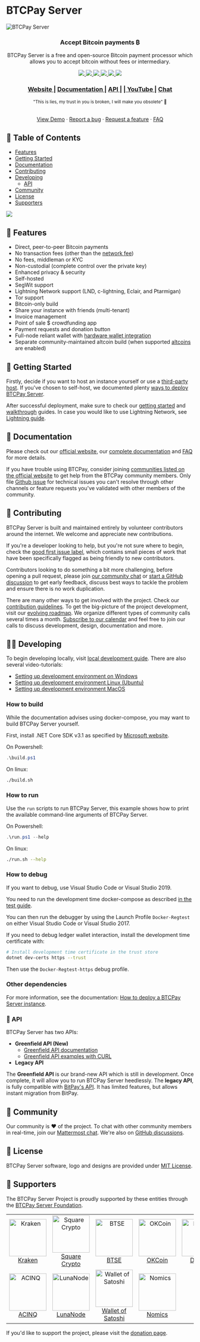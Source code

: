# BTCPay Server

![BTCPay Server](BTCPayServer/wwwroot/img/btc_pay_BG_twitter.png)

<h3 align="center">
  Accept Bitcoin payments ₿
</h3>
<p align="center"> BTCPay Server is a free and open-source Bitcoin payment processor which allows you to accept bitcoin without fees or intermediary.
</p>
<p align="center">
  <a href="https://circleci.com/gh/btcpayserver/btcpayserver">
    <img src="https://img.shields.io/circleci/build/github/btcpayserver/btcpayserver"/>
  </a>
  <a href="https://github.com/btcpayserver/btcpayserver/releases/">
    <img src="https://img.shields.io/github/v/release/btcpayserver/btcpayserver"/>
  </a>
  <a href="https://github.com/btcpayserver/btcpayserver/blob/master/LICENSE">
      <img src="https://img.shields.io/github/license/btcpayserver/btcpayserver"/>
  </a>     
  <a href="https://docs.btcpayserver.org/Contribute/">
    <img src="https://img.shields.io/badge/PRs-welcome-brightgreen.svg"/>
  </a>
  <a href="https://chat.btcpayserver.org/">
    <img src="https://img.shields.io/badge/Community%20Chat-Mattermost-%230058cc"/>
  </a>
  <a href="https://twitter.com/intent/follow?screen_name=btcpayserver">
    <img src="https://img.shields.io/twitter/follow/btcpayserver.svg?label=Follow%20@btcpayserver"/>
  </a>
</p>

<div align="center">
  <h3>
    <a href="https://btcpayserver.org">
      Website
    </a>
    <span> | </span>
    <a href="https://docs.btcpayserver.org">
      Documentation
    </a>
    <span> | </span>
    <a href="https://docs.btcpayserver.org/API/Greenfield/v1/">
      API
    </a>
    <span> | </span>
    <a href="https://docs.btcpayserver.org/Contribute/>"
      Contribute
    </a>
    <span> | </span>
    <a href="https://www.youtube.com/btcpayserver/">
      YouTube
    </a>
    <span> | </span>
    <a href="https://chat.btcpayserver.org/">
      Chat
    </a>
  </h3>
</div>

<div align="center">
  <sub>"This is lies, my trust in you is broken, I will make you obsolete" 💚
  </a>
</div>
<br/>

<p align="center">
  <a href="https://mainnet.demo.btcpayserver.org">View Demo</a>
  ·
  <a href="https://github.com/btcpayserver/btcpayserver/issues/new/choose">Report a bug</a>
  ·
  <a href="https://github.com/btcpayserver/btcpayserver/discussions/new">Request a feature</a>
  ·
  <a href="https://docs.btcpayserver.org/FAQ/">FAQ</a>
</p>

## 💼 Table of Contents

* [Features](#-features)
* [Getting Started](#-getting-started)
* [Documentation](#-documentation)
* [Contributing](#-contributing)
* [Developing](#-developing)
  * [API](#-api)
* [Community](#-community)
* [License](#-license)
* [Supporters](#-supporters)

![](https://raw.githubusercontent.com/btcpayserver/btcpayserver-doc/master/docs/img/BTCPayServerScreenshot.png)

## 🎨 Features

* Direct, peer-to-peer Bitcoin payments
* No transaction fees (other than the [network fee](https://en.bitcoin.it/wiki/Miner_fees))
* No fees, middleman or KYC
* Non-custodial (complete control over the private key)
* Enhanced privacy & security
* Self-hosted
* SegWit support
* Lightning Network support (LND, c-lightning, Eclair, and Ptarmigan)
* Tor support
* Bitcoin-only build
* Share your instance with friends (multi-tenant)
* Invoice management
* Point of sale $ crowdfunding app
* Payment requests and donation button
* Full-node reliant wallet with [hardware wallet integration](https://docs.btcpayserver.org/Vault/)
* Separate community-maintained altcoin build (when supported [altcoins](https://docs.btcpayserver.org/FAQ/FAQ-Altcoin/) are enabled)

## 🚀 Getting Started

Firstly, decide if you want to host an instance yourself or use a [third-party host](https://docs.btcpayserver.org/ThirdPartyHosting/). If you've chosen to self-host, we documented plenty [ways to deploy BTCPay Server](https://docs.btcpayserver.org/Deployment/).

After successful deployment, make sure to check our [getting started](https://docs.btcpayserver.org/RegisterAccount/) and [walkthrough](https://docs.btcpayserver.org/Walkthrough/) guides. In case you would like to use Lightning Network, see [Lightning guide](https://docs.btcpayserver.org/LightningNetwork/).

## 📗 Documentation

Please check out our [official website](https://btcpayserver.org/), our [complete documentation](https://docs.btcpayserver.org/) and [FAQ](https://docs.btcpayserver.org/FAQ/) for more details.

If you have trouble using BTCPay, consider joining [communities listed on the official website](https://btcpayserver.org/#communityCTA) to get help from the BTCPay community members. Only file [Github issue](https://github.com/btcpayserver/btcpayserver/issues) for technical issues you can't resolve through other channels or feature requests you've validated with other members of the community.

## 🤝 Contributing

BTCPay Server is built and maintained entirely by volunteer contributors around the internet. We welcome and appreciate new contributions.

If you're a developer looking to help, but you're not sure where to begin, check the [good first issue label](https://github.com/btcpayserver/btcpayserver/issues?q=is%3Aissue+is%3Aopen+label%3A%22good+first+issue%22), which contains small pieces of work that have been specifically flagged as being friendly to new contributors.

Contributors looking to do something a bit more challenging, before opening a pull request, please join [our community chat](https://chat.btcpayserver.org/) or [start a GitHub discussion](https://github.com/btcpayserver/btcpayserver/discussions) to get early feedback, discuss best ways to tackle the problem and ensure there is no work duplication.

There are many other ways to get involved with the project. Check our [contribution guidelines](https://docs.btcpayserver.org/Contribute/). To get the big-picture of the project development, visit our [evolving roadmap](https://github.com/orgs/btcpayserver/projects/9). We organize different types of community calls several times a month. [Subscribe to our calendar](https://github.com/btcpayserver/organization#calendar) and feel free to join our calls to discuss development, design, documentation and more.

## 🧑‍💻 Developing

To begin developing locally, visit [local development guide](https://docs.btcpayserver.org/LocalDevelopment/). There are also several video-tutorials:

* [Setting up development environment on Windows](https://www.youtube.com/watch?v=ZePbMPSIvHM)
* [Setting up development environment Linux (Ubuntu)](https://www.youtube.com/watch?v=j486T_Rk-yw&t)
* [Setting up development environment MacOS](https://www.youtube.com/watch?v=GWR_CcMsEV0)

### How to build

While the documentation advises using docker-compose, you may want to build BTCPay Server yourself.

First, install .NET Core SDK v3.1 as specified by [Microsoft website](https://dotnet.microsoft.com/download/dotnet-core/3.1).

On Powershell:

```powershell
.\build.ps1
```

On linux:

```sh
./build.sh
```

### How to run

Use the `run` scripts to run BTCPay Server, this example shows how to print the available command-line arguments of BTCPay Server.

On Powershell:

```powershell
.\run.ps1 --help
```

On linux:

```sh
./run.sh --help
```

### How to debug

If you want to debug, use Visual Studio Code or Visual Studio 2019.

You need to run the development time docker-compose as described [in the test guide](./BTCPayServer.Tests/README.md).

You can then run the debugger by using the Launch Profile `Docker-Regtest` on either Visual Studio Code or Visual Studio 2017.

If you need to debug ledger wallet interaction, install the development time certificate with:

```bash
# Install development time certificate in the trust store
dotnet dev-certs https --trust
```
Then use the `Docker-Regtest-https` debug profile.

### Other dependencies

For more information, see the documentation:
[How to deploy a BTCPay Server instance](https://docs.btcpayserver.org/Deployment/).

### 🧪 API

BTCPay Server has two APIs:

- **Greenfield API (New)**
  - [Greenfield API documentation](https://docs.btcpayserver.org/API/Greenfield/v1/)
  - [Greenfield API examples with CURL](https://docs.btcpayserver.org/GreenFieldExample/)
- **Legacy API**

The **Greenfield API** is our brand-new API which is still in development. Once complete, it will allow you to run BTCPay Server heedlessly.
The **legacy API**, is fully compatible with [BitPay's API](https://bitpay.com/api/). It has limited features, but allows instant migration from BitPay.

## 💚 Community

Our community is ❤️ of the project. To chat with other community members in real-time, join our [Mattermost chat](https://chat.btcpayserver.org). We're also on [GitHub discussions](https://github.com/btcpayserver/btcpayserver/discussions).

## 📝 License

BTCPay Server software, logo and designs are provided under [MIT License](https://github.com/btcpayserver/btcpayserver/blob/master/LICENSE).

## 🙏 Supporters

The BTCPay Server Project is proudly supported by these entities through the [BTCPay Server Foundation](https://foundation.btcpayserver.org/).

<table>
  <tbody>
    <tr>
      <td align="center" valign="middle">
        <a href="https://kraken.com" target="_blank">
          <img  src="BTCPayServer/wwwroot/img/kraken.svg" alt="Kraken" height=100>
          <br/>
          <span>Kraken</span>
        </a>
      </td>
      <td align="center" valign="middle">
        <a href="https://twitter.com/sqcrypto" target="_blank">
          <img  src="BTCPayServer/wwwroot/img/squarecrypto.svg" alt="Square Crypto" height=100>
          <br/>
          <span>Square Crypto</span>
        </a>
      </td>
      <td align="center" valign="middle">
        <a href="https://www.btse.com" target="_blank">
          <img  src="BTCPayServer/wwwroot/img/btse.svg" alt="BTSE" height=100>
          <br/>
          <span>BTSE</span>
        </a>
      </td>
      <td align="center" valign="middle">
        <a href="https://www.okcoin.com/" target="_blank">
          <img  src="BTCPayServer/wwwroot/img/okcoin.svg" alt="OKCoin" height=100>
          <br/>
          <span>OKCoin</span>
        </a>
      </td>
      <td align="center" valign="middle">
        <a href="https://www.dglab.com/en/" target="_blank">
          <img  src="BTCPayServer/wwwroot/img/dglab.svg" alt="DG Lab" height=100>
          <br/>
          <span>DG Lab</span>
        </a>
      </td>
    </tr>
    <tr>
       <td align="center" valign="middle">
        <a href="https://acinq.co/" target="_blank">
          <img  src="BTCPayServer/wwwroot/img/acinq-logo.svg" alt="ACINQ" height=100>
          <br/>
          <span>ACINQ</span>
        </a>
      </td>
      <td align="center" valign="middle">
        <a href="https://lunanode.com" target="_blank">
          <img  src="BTCPayServer/wwwroot/img/lunanode.svg" alt="LunaNode" height=100>
          <br/>
          <span>LunaNode</span>
        </a>
      </td>
      <td align="center" valign="middle">
        <a href="https://walletofsatoshi.com/" target="_blank">
          <img  src="BTCPayServer/wwwroot/img/walletofsatoshi.svg" alt="Wallet of Satoshi" height=100>
          <br/>
          <span>Wallet of Satoshi</span>
        </a>
      </td>
       <td align="center" valign="middle">
        <a href="https://nomics.com/" target="_blank">
          <img  src="BTCPayServer/wwwroot/img/nomics.svg" alt="Nomics" height=100>
          <br/>
          <span>Nomics</span>
        </a>
      </td>
    </tr>
  </tbody>
</table>

If you'd like to support the project, please visit the [donation page](https://btcpayserver.org/donate/).
